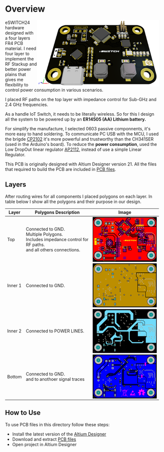 # Overview
<img src="/Images/eswitch_3D.PNG" alt="PCB 3D View" width="400" align="right"/>

eSWITCH24 hardware designed with a four layers FR4 PCB material. I need four layer to implement the RF Stackup and better power plains that gives me flexibility to control power consumption in various scenarios.

I placed RF paths on the top layer with impedance control for Sub-GHz and 2.4 GHz frequencies.

As a handle IoT Switch, it needs to be literally wireless. So for this I design all the system to be powered up by an **ER14505 (AA) Lithium battery.**

For simplify the manufacture, I selected 0603 passive componnents, it's more easy to hand soldering.
To communicate PC USB with the MCU, I used the brigde [CP2102](https://www.silabs.com/documents/public/data-sheets/cp2102n-datasheet.pdf) it's more powerful and trustworthy than the CH341SER (used in the Arduino's board).
To reduce the **power consumption**, used the Low DropOut linear regulator [AP2112](https://www.diodes.com/assets/Datasheets/AP2112.pdf), instead of use a simple Linear Regulator.

This PCB is originally designed with Altium Designer version 21. All the files that required to build the PCB are included in [PCB files](/hardware/Transceiver/PCB_Files).

## Layers
After routing wires for all components I placed polygons on each layer. In table below I show all the polygons and their purpose in our design.

| Layer       | Polygons Description |Image  |
| ----------- | ------------------- |-------|
| Top | Connected to GND.<br /> Multiple Polygons.<br /> Includes impedance control for RF paths.<br /> and all others connections. | <img src="/Images/eswitch_top.PNG" alt="Top Layer Polygon" width="300" align="center"/>|
| Inner 1 | Connected to GND. | <img src="/Images/eswitch_mid1.PNG" alt="Inner Layer 1 Polygon" width="300" align="center"/>|
| Inner 2 | Connected to POWER LINES. | <img src="/Images/eswitch_mid2.PNG" alt="Inner Layer 2 Polygon" width="300" align="center"/>|
| Bottom | Connected to GND.<br /> and to anothoer signal traces| <img src="/Images/eswitch_bottom.PNG" alt="Bottom Layer Polygon" width="300" align="center"/>|

## How to Use
To use PCB files in this directory follow these steps:
- Install the latest version of the [Altium Designer](https://www.altium.com/products/downloads)
- Download and extract [PCB files](/hardware/Transceiver/PCB_Files)
- Open project in Altium Designer
